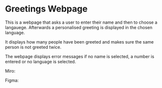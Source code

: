 # Greetings Webpage

This is a webpage that asks a user to enter their name and then to choose a langauege. Afterwards a personalised greeting is displayed in the chosen language.

It displays how many people have been greeted and makes sure the same person is not greeted twice.

The webpage displays error messages if no name is selected, a number is entered or no language is selected.

Miro:

Figma:
